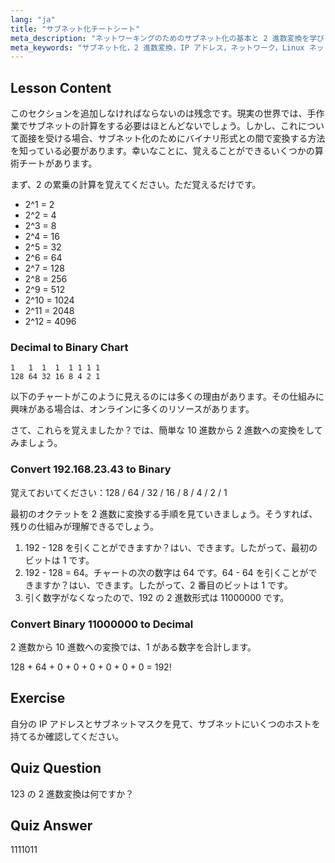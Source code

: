 ```yaml
---
lang: "ja"
title: "サブネット化チートシート"
meta_description: "ネットワーキングのためのサブネット化の基本と 2 進数変換を学びます。この初心者向けのガイドで、IP アドレスとサブネットマスクを理解しましょう。今すぐ学習を始めましょう！"
meta_keywords: "サブネット化，2 進数変換，IP アドレス，ネットワーク，Linux ネットワーキング，初心者，チュートリアル，ガイド"
---
```


## Lesson Content

このセクションを追加しなければならないのは残念です。現実の世界では、手作業でサブネットの計算をする必要はほとんどないでしょう。しかし、これについて面接を受ける場合、サブネット化のためにバイナリ形式との間で変換する方法を知っている必要があります。幸いなことに、覚えることができるいくつかの算術チートがあります。

まず、2 の累乗の計算を覚えてください。ただ覚えるだけです。

- 2^1 = 2
- 2^2 = 4
- 2^3 = 8
- 2^4 = 16
- 2^5 = 32
- 2^6 = 64
- 2^7 = 128
- 2^8 = 256
- 2^9 = 512
- 2^10 = 1024
- 2^11 = 2048
- 2^12 = 4096

### Decimal to Binary Chart

```plaintext
1   1  1  1  1 1 1 1
128 64 32 16 8 4 2 1
```

以下のチャートがこのように見えるのには多くの理由があります。その仕組みに興味がある場合は、オンラインに多くのリソースがあります。

さて、これらを覚えましたか？では、簡単な 10 進数から 2 進数への変換をしてみましょう。

### Convert 192.168.23.43 to Binary

覚えておいてください：128 / 64 / 32 / 16 / 8 / 4 / 2 / 1

最初のオクテットを 2 進数に変換する手順を見ていきましょう。そうすれば、残りの仕組みが理解できるでしょう。

1. 192 - 128 を引くことができますか？はい、できます。したがって、最初のビットは 1 です。
2. 192 - 128 = 64。チャートの次の数字は 64 です。64 - 64 を引くことができますか？はい、できます。したがって、2 番目のビットは 1 です。
3. 引く数字がなくなったので、192 の 2 進数形式は 11000000 です。

### Convert Binary 11000000 to Decimal

2 進数から 10 進数への変換では、1 がある数字を合計します。

128 + 64 + 0 + 0 + 0 + 0 + 0 + 0 = 192!

## Exercise

自分の IP アドレスとサブネットマスクを見て、サブネットにいくつのホストを持てるか確認してください。

## Quiz Question

123 の 2 進数変換は何ですか？

## Quiz Answer

1111011
